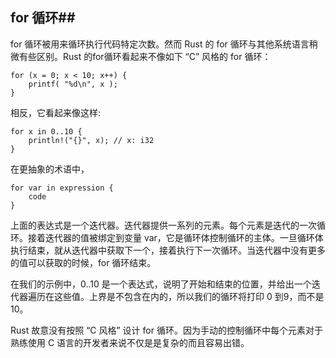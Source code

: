 ## for 循环##

for 循环被用来循环执行代码特定次数。然而 Rust 的 for 循环与其他系统语言稍微有些区别。Rust 的for循环看起来不像如下 “C” 风格的 for 循环：

```
for (x = 0; x < 10; x++) {
    printf( "%d\n", x );
}
```

相反，它看起来像这样:

```
for x in 0..10 {
    println!("{}", x); // x: i32
}
```

在更抽象的术语中，

```
for var in expression {
    code
}
```

上面的表达式是一个迭代器。迭代器提供一系列的元素。每个元素是迭代的一次循环。接着迭代器的值被绑定到变量 var，它是循环体控制循环的主体。一旦循环体执行结束，就从迭代器中获取下一个，接着执行下一次循环。当迭代器中没有更多的值可以获取的时候，for 循环结束。

在我们的示例中，0..10 是一个表达式，说明了开始和结束的位置，并给出一个迭代器遍历在这些值。上界是不包含在内的，所以我们的循环将打印 0 到9，而不是10。

Rust 故意没有按照 “C 风格” 设计 for 循环。因为手动的控制循环中每个元素对于熟练使用 C 语言的开发者来说不仅是是复杂的而且容易出错。
